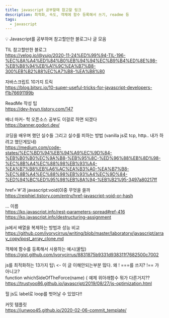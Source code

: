 ```yaml
---
title: javascript 공부할때 참고할 링크
description: 최적화, 속도, 객체에 함수 등록해서 쓰기, readme 등
tags:
  - javascript
---
```


<p class="callout"> 💡 Javascript를 공부하며 참고할만한 블로그나 글 모음 </p>


TIL 참고할만한 블로그\
<https://velog.io/@yujo/2020-11-24%ED%99%94-TIL-196-%EC%8A%A4%ED%84%B0%EB%94%94%EC%B9%B4%ED%8E%98-%EB%B8%94%EB%A1%9C%EA%B7%B8-300%EB%B2%88%EC%A7%B8-%EA%B8%80>

자바스크립트 10가지 트릭\
<https://blog.bitsrc.io/10-super-useful-tricks-for-javascript-developers-f1b76691199b>

ReadMe 작성 팁\
<https://dev-hyun.tistory.com/147>

배너 마커- 헉 오픈소스 공부도 이걸로 하면 되겠다\
<https://banner.godori.dev/>

코딩을 배우며 했던 실수들 그리고 실수를 피하는 방법 (vanilla js로 tcp, http.. 내가 하려고 했던게있네)\
<https://medium.com/code-states/%EC%BD%94%EB%94%A9%EC%9D%84-%EB%B0%B0%EC%9A%B8-%EB%95%8C-%ED%96%88%EB%8D%98-%EC%8B%A4%EC%88%98%EB%93%A4-%EA%B7%B8%EB%A6%AC%EA%B3%A0-%EA%B7%B8-%EC%8B%A4%EC%88%98%EB%93%A4%EC%9D%84-%ED%94%BC%ED%95%98%EB%8A%94-%EB%B2%95-3497a80217ff>

href='#'과 javascript:void(0)중 무엇을 쓸까\
<https://reiphiel.tistory.com/entry/href-javascript-void-or-hash>

... 이름\
<https://ko.javascript.info/rest-parameters-spread#ref-416>\
<https://ko.javascript.info/destructuring-assignment>

js에서 배열을 복제하는 방법과 성능 비교\
<https://github.com/ivorycirrus/writing/blob/master/laboratory/javascript/array_copy/post_array_clone.md>

객체에 함수를 등록해서 사용하는 예시(꿀팁)\
<https://gist.github.com/ivorycirrus/8831875b9331d938311f7682500c7002>

js를 최적화하는 13가지 팁\ <- 이 글 이해안되는부분 많다. 왜 ! ===를 쓰지? !== 가 아니고?\
function whichSideOfTheForce(name) { 예제 위아래함수 뭐가 다른거지??\
<https://trustyoo86.github.io/javascript/2019/08/27/js-optimization.html>

헐 js도 label로 loop를 벗어날 수 있었다!!

커밋 템플릿\
<https://junwoo45.github.io/2020-02-06-commit_template/>